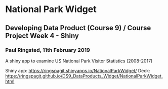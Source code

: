# National Park Widget
## Developing Data Product (Course 9) / Course Project Week 4 - Shiny
### Paul Ringsted, 11th February 2019

A shiny app to examine US National Park Visitor Statistics (2008-2017)

Shiny app: https://ringspagit.shinyapps.io/NationalParkWidget/
Deck:      https://ringspagit.github.io/DS9_DataProducts_Widget/NationalParkWidget.html
